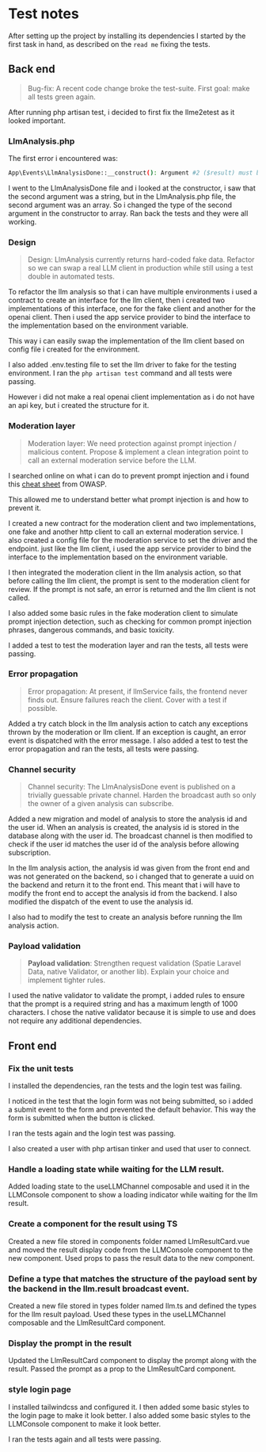 # Test notes

After setting up the project by installing its dependencies I started by the first task in hand, as described on the `read me` fixing the tests.

## Back end
> Bug-fix: A recent code change broke the test-suite. First goal: make all tests green again.

After running php artisan test, i decided to first fix the llme2etest as it looked important.

### LlmAnalysis.php
The first error i encountered was:
```bash
App\Events\LlmAnalysisDone::__construct(): Argument #2 ($result) must be of type string, array given, called in /home/potat/lynkx/Diabolocom/fullstack-test/fullstack-technical-test/back/vendor/laravel/framework/src/Illuminate/Foundation/Events/Dispatchable.php on line 14
```
I went to the LlmAnalysisDone file and i looked at the constructor, i saw that the second argument was a string, but in the LlmAnalysis.php file, the second argument was an array. So i changed the type of the second argument in the constructor to array. Ran back the tests and they were all working.


### Design
> Design: LlmAnalysis currently returns hard-coded fake data. Refactor so we can swap a real LLM client in production while still using a test double in automated tests.

To refactor the llm analysis so that i can have multiple environments i used a contract to create an interface for the llm client, then i created two implementations of this interface, one for the fake client and another for the openai client. Then i used the app service provider to bind the interface to the implementation based on the environment variable.

This way i can easily swap the implementation of the llm client based on config file i created for the environment. 

I also added .env.testing file to set the llm driver to fake for the testing environment.
I ran the `php artisan test` command and all tests were passing.

However i did not make a real openai client implementation as i do not have an api key, but i created the structure for it.

### Moderation layer
> Moderation layer: We need protection against prompt injection / malicious content. Propose & implement a clean integration point to call an external moderation service before the LLM.

I searched online on what i can do to prevent prompt injection and i found this [cheat sheet](https://cheatsheetseries.owasp.org/cheatsheets/LLM_Prompt_Injection_Prevention_Cheat_Sheet.html) from OWASP.

This allowed me to understand better what prompt injection is and how to prevent it.

I created a new contract for the moderation client and two implementations, one fake and another http client to call an external moderation service. I also created a config file for the moderation service to set the driver and the endpoint. just like the llm client, i used the app service provider to bind the interface to the implementation based on the environment variable.

I then integrated the moderation client in the llm analysis action, so that before calling the llm client, the prompt is sent to the moderation client for review. If the prompt is not safe, an error is returned and the llm client is not called.

I also added some basic rules in the fake moderation client to simulate prompt injection detection, such as checking for common prompt injection phrases, dangerous commands, and basic toxicity.

I added a test to test the moderation layer and ran the tests, all tests were passing.

### Error propagation
> Error propagation: At present, if llmService fails, the frontend never finds out. Ensure failures reach the client. Cover with a test if possible.

Added a try catch block in the llm analysis action to catch any exceptions thrown by the moderation or llm client. If an exception is caught, an error event is dispatched with the error message. I also added a test to test the error propagation and ran the tests, all tests were passing.

### Channel security
> Channel security: The LlmAnalysisDone event is published on a trivially guessable private channel. Harden the broadcast auth so only the owner of a given analysis can subscribe.

Added a new migration and model of analysis to store the analysis id and the user id. When an analysis is created, the analysis id is stored in the database along with the user id. The broadcast channel is then modified to check if the user id matches the user id of the analysis before allowing subscription.

In the llm analysis action, the analysis id was given from the front end and was not generated on the backend, so i changed that to generate a uuid on the backend and return it to the front end. This meant that i will have to modify the front end to accept the analysis id from the backend.
I also modified the dispatch of the event to use the analysis id.

I also had to modify the test to create an analysis before running the llm analysis action.

### Payload validation
> **Payload validation**: Strengthen request validation (Spatie Laravel Data, native Validator, or another lib). Explain your choice and implement tighter rules.

I used the native validator to validate the prompt, i added rules to ensure that the prompt is a required string and has a maximum length of 1000 characters. I chose the native validator because it is simple to use and does not require any additional dependencies.

## Front end 


### Fix the unit tests
I installed the dependencies, ran the tests and the login test was failing.

I noticed in the test that the login form was not being submitted, so i added a submit event to the form and prevented the default behavior. This way the form is submitted when the button is clicked.

I ran the tests again and the login test was passing.

I also created a user with php artisan tinker and used that user to connect.

### Handle a loading state while waiting for the LLM result.

Added loading state to the useLLMChannel composable and used it in the LLMConsole component to show a loading indicator while waiting for the llm result.

### Create a component for the result using TS

Created a new file stored in components folder named LlmResultCard.vue and moved the result display code from the LLMConsole component to the new component. Used props to pass the result data to the new component.


### Define a type that matches the structure of the payload sent by the backend in the llm.result broadcast event.

Created a new file stored in types folder named llm.ts and defined the types for the llm result payload. Used these types in the useLLMChannel composable and the LlmResultCard component.


### Display the prompt in the result

Updated the LlmResultCard component to display the prompt along with the result. Passed the prompt as a prop to the LlmResultCard component.

### style login page

I installed tailwindcss and configured it. I then added some basic styles to the login page to make it look better. 
I also added some basic styles to the LLMConsole component to make it look better.

I ran the tests again and all tests were passing.
